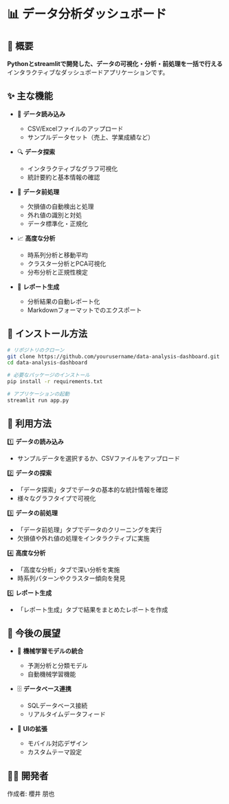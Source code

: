 # 📊 データ分析ダッシュボード

## 🚀 概要

**Pythonとstreamlitで開発した、データの可視化・分析・前処理を一括で行える**インタラクティブなダッシュボードアプリケーションです。

## ✨ 主な機能

- 🔄 **データ読み込み**
  - CSV/Excelファイルのアップロード
  - サンプルデータセット（売上、学業成績など）

- 🔍 **データ探索**
  - インタラクティブなグラフ可視化
  - 統計要約と基本情報の確認

- 🧹 **データ前処理**
  - 欠損値の自動検出と処理
  - 外れ値の識別と対処
  - データ標準化・正規化

- 📈 **高度な分析**
  - 時系列分析と移動平均
  - クラスター分析とPCA可視化
  - 分布分析と正規性検定

- 📝 **レポート生成**
  - 分析結果の自動レポート化
  - Markdownフォーマットでのエクスポート

## 🚀 インストール方法

```bash
# リポジトリのクローン
git clone https://github.com/yourusername/data-analysis-dashboard.git
cd data-analysis-dashboard

# 必要なパッケージのインストール
pip install -r requirements.txt

# アプリケーションの起動
streamlit run app.py
```

## 📖 利用方法

1️⃣ **データの読み込み**
   - サンプルデータを選択するか、CSVファイルをアップロード

2️⃣ **データの探索**
   - 「データ探索」タブでデータの基本的な統計情報を確認
   - 様々なグラフタイプで可視化

3️⃣ **データの前処理**
   - 「データ前処理」タブでデータのクリーニングを実行
   - 欠損値や外れ値の処理をインタラクティブに実施

4️⃣ **高度な分析**
   - 「高度な分析」タブで深い分析を実施
   - 時系列パターンやクラスター傾向を発見

5️⃣ **レポート生成**
   - 「レポート生成」タブで結果をまとめたレポートを作成

## 🔮 今後の展望

- 🤖 **機械学習モデルの統合**
  - 予測分析と分類モデル
  - 自動機械学習機能

- 🗄️ **データベース連携**
  - SQLデータベース接続
  - リアルタイムデータフィード

- 📱 **UIの拡張**
  - モバイル対応デザイン
  - カスタムテーマ設定

## 👨‍💻 開発者

作成者: 櫻井 朋也